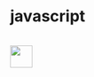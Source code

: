 # javascript
 
<div style="display: inline block;"><br>
 <img width="40px" src="https://cdn.jsdelivr.net/gh/devicons/devicon/icons/javascript/javascript-original.svg" />
</div>
